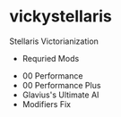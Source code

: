 # vickystellaris
Stellaris Victorianization

- Requried Mods
 * 00 Performance
 * 00 Performance Plus
 * Glavius's Ultimate AI
 * Modifiers Fix
